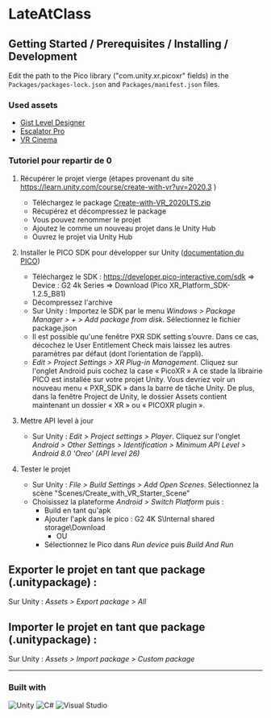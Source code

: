 # LateAtClass


## Getting Started / Prerequisites / Installing / Development

Edit the path to the Pico library ("com.unity.xr.picoxr" fields) in the `Packages/packages-lock.json` and `Packages/manifest.json` files.

### Used assets

- [Gist Level Designer](https://assetstore.unity.com/packages/tools/level-design/gist-level-designer-177276)
- [Escalator Pro](https://assetstore.unity.com/packages/tools/animation/escalatorpro-135432)
- [VR Cinema](https://assetstore.unity.com/packages/3d/props/interior/vr-cinema-for-mobile-150120)

### Tutoriel pour repartir de 0

1) Récupérer le projet vierge (étapes provenant du site https://learn.unity.com/course/create-with-vr?uv=2020.3 )
	- Téléchargez le package [Create-with-VR_2020LTS.zip](https://connect-prd-cdn.unity.com/20210402/8a67971c-e957-4844-9964-8445a85103e8/Create-with-VR_2020LTS.zip?_ga=2.128504012.1795054087.1639555843-1656829093.1639409693)
	- Récupérez et décompressez le package
	- Vous pouvez renommer le projet
	- Ajoutez le comme un nouveau projet dans le Unity Hub
	- Ouvrez le projet via Unity Hub


2) Installer le PICO SDK pour développer sur Unity ([documentation du PICO](https://sdk.picovr.com/docs/UnityXRSDK/en/index.html))
	- Téléchargez le SDK : https://developer.pico-interactive.com/sdk => Device : G2 4k Series => Download (Pico XR_Platform_SDK-1.2.5_B81)
	- Décompressez l'archive
	- Sur Unity : Importez le SDK par le menu _Windows > Package Manager > + > Add package from disk_. Sélectionnez le fichier package.json
	- Il est possible qu'une fenêtre PXR SDK setting s’ouvre. Dans ce cas, décochez le User Entitlement Check mais laissez les autres paramètres par défaut (dont l’orientation de l’appli).
	- _Edit > Project Settings > XR Plug-in Management_. Cliquez sur l'onglet Android puis cochez la case « PicoXR »
	A ce stade la librairie PICO est installée sur votre projet Unity. Vous devriez voir un nouveau menu « PXR_SDK » dans la barre de tâche Unity. De plus, dans la fenêtre Project de Unity, le dossier Assets contient maintenant un dossier « XR » ou « PICOXR plugin ».

3) Mettre API level à jour
	- Sur Unity : _Edit > Project settings > Player_. Cliquez sur l'onglet _Android > Other Settings > Identification > Minimum API Level > Android 8.0 'Oreo' (API level 26)_

4) Tester le projet
	- Sur Unity : _File > Build Settings > Add Open Scenes_. Sélectionnez la scène "Scenes/Create_with_VR_Starter_Scene"
	- Choisissez la plateforme _Android > Switch Platform_ puis :
		- Build en tant qu'apk
		- Ajouter l'apk dans le pico : G2 4K S\Internal shared storage\Download
			- OU
		- Sélectionnez le Pico dans _Run device_ puis _Build And Run_

## Exporter le projet en tant que package (.unitypackage) :
Sur Unity : _Assets > Export package > All_

## Importer le projet en tant que package (.unitypackage) :
Sur Unity : _Assets > Import package > Custom package_

---

### Built with

![Unity](https://img.shields.io/badge/unity-%23000000.svg?style=for-the-badge&logo=unity&logoColor=white)
![C#](https://img.shields.io/badge/c%23-%23239120.svg?style=for-the-badge&logo=c-sharp&logoColor=white)
![Visual Studio](https://img.shields.io/badge/Visual%20Studio-5C2D91.svg?style=for-the-badge&logo=visual-studio&logoColor=white)